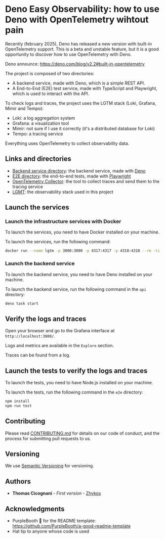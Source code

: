 # Deno Easy Observability: how to use Deno with OpenTelemetry wihtout pain

Recently (february 2025), Deno has released a new version with built-in OpenTelemetry support.
This is a beta and unstable feature, but it is a good opportunity to discover how to use OpenTelemetry with Deno.

Deno announce: https://deno.com/blog/v2.2#built-in-opentelemetry

The project is composed of two directories:
- A backend service, made with Deno, which is a simple REST API.
- A End-to-End (E2E) test service, made with TypeScript and Playwright, which is used to interact with the API.

To check logs and traces, the project uses the LGTM stack (Loki, Grafana, Mimir and Tempo):
- Loki: a log aggregation system
- Grafana: a visualization tool
- Mimir: not sure if I use it correctly (it's a distributed database for Loki)
- Tempo: a tracing service

Everything uses OpenTelemetry to collect observability data.

## Links and directories

- [Backend service directory](./api/): the backend service, made with [Deno](https://deno.land/)
- [E2E directory](./e2e/): the end-to-end tests, made with [Playwright](https://playwright.dev/)
- [OpenTelemetry Collector](https://opentelemetry.io/docs/collector/): the tool to collect traces and send them to the tracing service
- [LGMT](https://grafana.com/go/webinar/getting-started-with-grafana-lgtm-stack/): the observability stack used in this project

## Launch the services

### Launch the infrastructure services with Docker

To launch the services, you need to have Docker installed on your machine.

To launch the services, run the following command:

```bash
docker run --name lgtm -p 3000:3000 -p 4317:4317 -p 4318:4318 --rm -ti -e GF_PATHS_DATA=/data/grafana docker.io/grafana/otel-lgtm:0.8.1
```

### Launch the backend service

To launch the backend service, you need to have Deno installed on your machine.

To launch the backend service, run the following command in the `api` directory:

```bash
deno task start
```

## Verify the logs and traces

Open your browser and go to the Grafana interface at `http://localhost:3000/`.

Logs and metrics are available in the `Explore` section.

Traces can be found from a log.

## Launch the tests to verify the logs and traces

To launch the tests, you need to have Node.js installed on your machine.

To launch the tests, run the following command in the `e2e` directory:

```bash
npm install
npm run test
```

## Contributing

Please read [CONTRIBUTING.md](../CONTRIBUTING.md) for details on our code
of conduct, and the process for submitting pull requests to us.

## Versioning

We use [Semantic Versioning](http://semver.org/) for versioning.

## Authors

- **Thomas Cicognani** - *First version* -
  [Zhykos](https://github.com/Zhykos)

## Acknowledgments

- PurpleBooth 🖤 for the README template: https://github.com/PurpleBooth/a-good-readme-template
- Hat tip to anyone whose code is used
